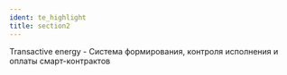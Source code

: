 ```yaml
---
ident: te_highlight
title: section2
---
```


Transactive energy - Система формирования, контроля исполнения и оплаты смарт-контрактов 